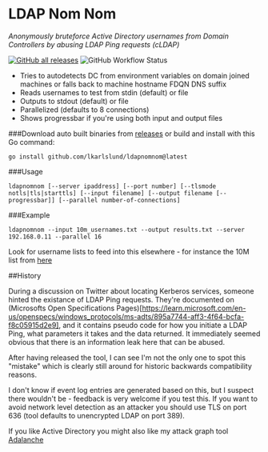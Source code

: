 # LDAP Nom Nom
*Anonymously bruteforce Active Directory usernames from Domain Controllers by abusing LDAP Ping requests (cLDAP)*

[![GitHub all releases](https://img.shields.io/github/downloads/lkarlslund/ldapnomnom/total)](https://github.com/lkarlslund/ldapnomnom/releases) ![GitHub Workflow Status](https://img.shields.io/github/workflow/status/lkarlslund/ldapnomnom/Build%20and%20publish%20pre-release)

- Tries to autodetects DC from environment variables on domain joined machines or falls back to machine hostname FDQN DNS suffix
- Reads usernames to test from stdin (default) or file
- Outputs to stdout (default) or file
- Parallelized (defaults to 8 connections)
- Shows progressbar if you're using both input and output files

###Download auto built binaries from [releases](https://github.com/lkarlslund/ldapnomnom/releases) or build and install with this Go command:
```
go install github.com/lkarlslund/ldapnomnom@latest
```

###Usage
```
ldapnomnom [--server ipaddress] [--port number] [--tlsmode notls|tls|starttls] [--input filename] [--output filename [--progressbar]] [--parallel number-of-connections]
```
###Example
```
ldapnomnom --input 10m_usernames.txt --output results.txt --server 192.168.0.11 --parallel 16
```

Look for username lists to feed into this elsewhere - for instance the 10M list from [here](https://github.com/danielmiessler/SecLists/tree/master/Usernames)

##History

During a discussion on Twitter about locating Kerberos services, someone hinted the existance of LDAP Ping requests. They're documented on (Microsofts Open Specifications Pages)[https://learn.microsoft.com/en-us/openspecs/windows_protocols/ms-adts/895a7744-aff3-4f64-bcfa-f8c05915d2e9], and it contains pseudo code for how you initiate a LDAP Ping, what parameters it takes and the data returned. It immediately seemed obvious that there is an information leak here that can be abused.

After having released the tool, I can see I'm not the only one to spot this "mistake" which is clearly still around for historic backwards compatibility reasons.

I don't know if event log entries are generated based on this, but I suspect there wouldn't be - feedback is very welcome if you test this. If you want to avoid network level detection as an attacker you should use TLS on port 636 (tool defaults to unencrypted LDAP on port 389).

If you like Active Directory you might also like my attack graph tool [Adalanche](https://github.com/lkarlslund/Adalanche)